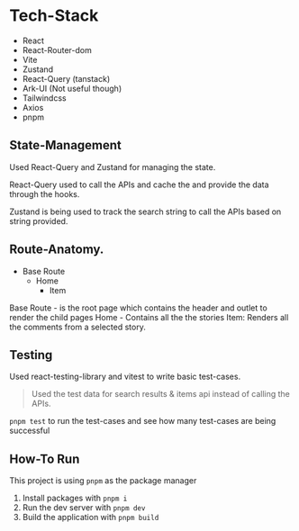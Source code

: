 # Tech-Stack

- React
- React-Router-dom
- Vite
- Zustand
- React-Query (tanstack)
- Ark-UI (Not useful though)
- Tailwindcss
- Axios
- pnpm

## State-Management

Used React-Query and Zustand for managing the state.

React-Query used to call the APIs and cache the and provide the data through the hooks.

Zustand is being used to track the search string to call the APIs based on string provided.

## Route-Anatomy.

- Base Route
  - Home
    - Item

Base Route - is the root page which contains the header and outlet to render the child pages
Home - Contains all the the stories
Item: Renders all the comments from a selected story.

## Testing

Used react-testing-library and vitest to write basic test-cases.

> Used the test data for search results & items api instead of calling the APIs.

`pnpm test` to run the test-cases and see how many test-cases are being successful

## How-To Run

This project is using `pnpm` as the package manager

1. Install packages with `pnpm i`
2. Run the dev server with `pnpm dev`
3. Build the application with `pnpm build`
